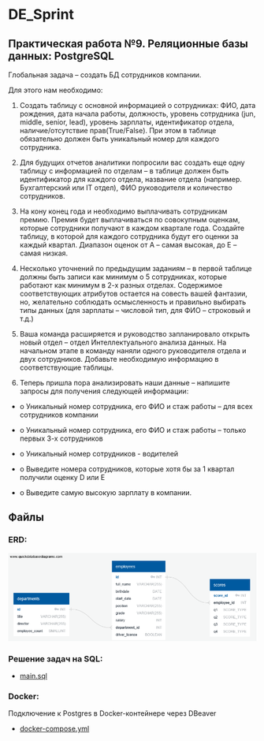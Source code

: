 # DE_Sprint

## Практическая работа №9. Реляционные базы данных: PostgreSQL

Глобальная задача – создать БД сотрудников компании.

Для этого нам необходимо:

1. Создать таблицу с основной информацией о сотрудниках: ФИО, дата рождения, дата начала работы, должность, уровень сотрудника (jun, middle, senior, lead), уровень зарплаты, идентификатор отдела, наличие/отсутствие прав(True/False). При этом в таблице обязательно должен быть уникальный номер для каждого сотрудника.

2. Для будущих отчетов аналитики попросили вас создать еще одну таблицу с информацией по отделам – в таблице должен быть идентификатор для каждого отдела, название отдела (например. Бухгалтерский или IT отдел), ФИО руководителя и количество сотрудников.

3. На кону конец года и необходимо выплачивать сотрудникам премию. Премия будет выплачиваться по совокупным оценкам, которые сотрудники получают в каждом квартале года. Создайте таблицу, в которой для каждого сотрудника будут его оценки за каждый квартал. Диапазон оценок от A – самая высокая, до E – самая низкая.

4. Несколько уточнений по предыдущим заданиям – в первой таблице должны быть записи как минимум о 5 сотрудниках, которые работают как минимум в 2-х разных отделах. Содержимое соответствующих атрибутов остается на совесть вашей фантазии, но, желательно соблюдать осмысленность и правильно выбирать типы данных (для зарплаты – числовой тип, для ФИО – строковый и т.д.)

5. Ваша команда расширяется и руководство запланировало открыть новый отдел – отдел Интеллектуального анализа данных. На начальном этапе в команду наняли одного руководителя отдела и двух сотрудников. Добавьте необходимую информацию в соответствующие таблицы.

6. Теперь пришла пора анализировать наши данные – напишите запросы для получения следующей информации:

-	o Уникальный номер сотрудника, его ФИО и стаж работы – для всех сотрудников компании

-	o Уникальный номер сотрудника, его ФИО и стаж работы – только первых 3-х сотрудников

-	o Уникальный номер сотрудников - водителей

-	o Выведите номера сотрудников, которые хотя бы за 1 квартал получили оценку D или E

-	o Выведите самую высокую зарплату в компании. 


## Файлы

### ERD:

![ERD](schema/ERD.png)

### Решение задач на SQL:

* [main.sql](./main.sql)

### Docker:

Подключение к Postgres в Docker-контейнере через DBeaver

* [docker-compose.yml](./docker-compose.yml)